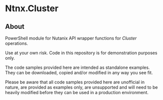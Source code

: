 # Ntnx.Cluster

## About

PowerShell module for Nutanix API wrapper functions for *Cluster* operations.

Use at your own risk.  Code in this repository is for demonstration purposes only.

The code samples provided here are intended as standalone examples.  They can be downloaded, copied and/or modified in any way you see fit.

Please be aware that all code samples provided here are unofficial in nature, are provided as examples only, are unsupported and will need to be heavily modified before they can be used in a production environment.
